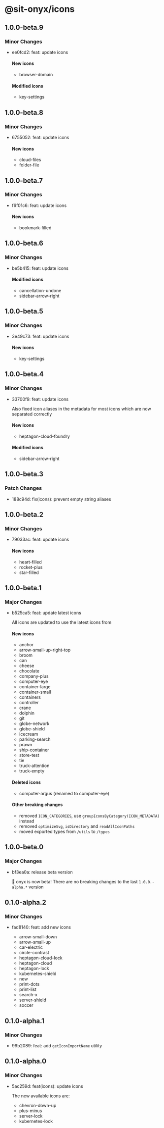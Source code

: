 # @sit-onyx/icons

## 1.0.0-beta.9

### Minor Changes

- ee0fcd2: feat: update icons

  #### New icons

  - browser-domain

  #### Modified icons

  - key-settings

## 1.0.0-beta.8

### Minor Changes

- 6755052: feat: update icons

  #### New icons

  - cloud-files
  - folder-file

## 1.0.0-beta.7

### Minor Changes

- f6f01c6: feat: update icons

  #### New icons

  - bookmark-filled

## 1.0.0-beta.6

### Minor Changes

- be5b415: feat: update icons

  #### Modified icons

  - cancellation-undone
  - sidebar-arrow-right

## 1.0.0-beta.5

### Minor Changes

- 3e49c73: feat: update icons

  #### New icons

  - key-settings

## 1.0.0-beta.4

### Minor Changes

- 33700f9: feat: update icons

  Also fixed icon aliases in the metadata for most icons which are now separated correctly

  #### New icons

  - heptagon-cloud-foundry

  #### Modified icons

  - sidebar-arrow-right

## 1.0.0-beta.3

### Patch Changes

- 188c94d: fix(icons): prevent empty string aliases

## 1.0.0-beta.2

### Minor Changes

- 79033ac: feat: update icons

  #### New icons

  - heart-filled
  - rocket-plus
  - star-filled

## 1.0.0-beta.1

### Major Changes

- b525ca5: feat: update latest icons

  All icons are updated to use the latest icons from

  #### New icons

  - anchor
  - arrow-small-up-right-top
  - broom
  - can
  - cheese
  - chocolate
  - company-plus
  - computer-eye
  - container-large
  - container-small
  - containers
  - controller
  - crane
  - dolphin
  - git
  - globe-network
  - globe-shield
  - icecream
  - parking-search
  - prawn
  - ship-container
  - store-test
  - tie
  - truck-attention
  - truck-empty

  #### Deleted icons

  - computer-argus (renamed to computer-eye)

  #### Other breaking changes

  - removed `ICON_CATEGORIES`, use `groupIconsByCategory(ICON_METADATA)` instead
  - removed `optimizeSvg`, `isDirectory` and `readAllIconPaths`
  - moved exported types from `/utils` to `/types`

## 1.0.0-beta.0

### Major Changes

- bf3ea0a: release beta version

  🎉 onyx is now beta! There are no breaking changes to the last `1.0.0.-alpha.*` version

## 0.1.0-alpha.2

### Minor Changes

- fad8140: feat: add new icons

  - arrow-small-down
  - arrow-small-up
  - car-electric
  - circle-contrast
  - heptagon-cloud-lock
  - heptagon-cloud
  - heptagon-lock
  - kubernetes-shield
  - new
  - print-dots
  - print-list
  - search-x
  - server-shield
  - soccer

## 0.1.0-alpha.1

### Minor Changes

- 99b2089: feat: add `getIconImportName` utility

## 0.1.0-alpha.0

### Minor Changes

- 5ac259d: feat(icons): update icons

  The new available icons are:

  - chevron-down-up
  - plus-minus
  - server-lock
  - kubernetes-lock
